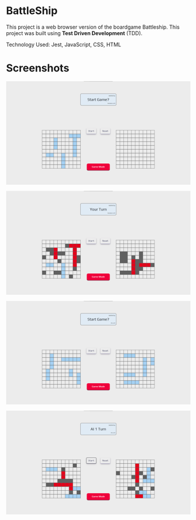 # BattleShip

This project is a web browser version of the boardgame Battleship. This project was built using **Test Driven Development** (TDD).

Technology Used: Jest, JavaScript, CSS, HTML

# Screenshots 

![Screenshot](readme-images/sc1.png)

![Screenshot](readme-images/sc2.png)

![Screenshot](readme-images/sc3.png)

![Screenshot](readme-images/sc4.png)